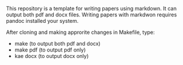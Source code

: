 This repository is a template for writing papers using markdown. It can output both pdf and docx files. Writing papers with markdwon requires pandoc installed your system.

After cloning and making approrite changes in Makefile, type:
- make (to output both pdf and docx)
- make pdf (to output pdf only)
- kae docx (to output docx only)
